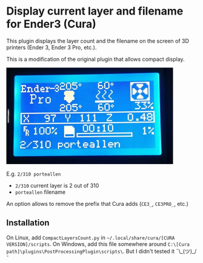 # Display current layer and filename for Ender3 (Cura)

This plugin displays the layer count and the filename on the screen of 3D printers (Ender 3, Ender 3 Pro, etc.).

This is a modification of the original plugin that allows compact display.

![](.screen.jpeg)

E.g. `2/310 porteallen`
+ `2/310` current layer is 2 out of 310
+ `porteallen` filename

An option allows to remove the prefix that Cura adds (`CE3_`, `CE3PRO_`, etc.)

## Installation

On Linux, add `CompactLayersCount.py` in `~/.local/share/cura/[CURA VERSION]/scripts`.
On Windows, add this file somewhere around `C:\[Cura path]\plugins\PostProcessingPlugin\scripts\`. But I didn't tested it ¯\\\_(ツ)\_/¯
